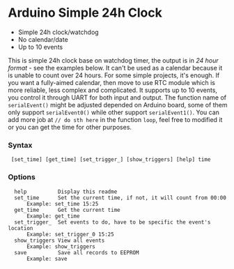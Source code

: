 # Arduino Simple 24h Clock

- Simple 24h clock/watchdog
- No calendar/date
- Up to 10 events
 
This is simple 24h clock base on watchdog timer, the output is in *24 hour format* - see the examples below. It can't be used as a calendar because it is unable to count over 24 hours. For some simple projects, it's enough. If you want a fully-aimed calendar, then move to use RTC module which is more reliable, less complex and complicated. It supports up to 10 events, you control it through UART for both input and output. The function name of `serialEvent()` might be adjusted depended on Arduino board, some of them only support `serialEvent0()` while other support `serialEvent1()`. You can add more job at `// do sth here` in the function `loop`, feel free to modified it or you can get the time for other purposes.

### Syntax
     [set_time] [get_time] [set_trigger_] [show_triggers] [help] time
### Options
      help          Display this readme
      set_time      Set the current time, if not, it will count from 00:00
          Example: set_time 15:25
      get_time      Get the current time
          Example: get_time
      set_trigger_  Set events to do, have to be specific the event's location
          Example: set_trigger_0 15:25
      show_triggers View all events
          Example: show_triggers
      save          Save all records to EEPROM
          Example: save         
